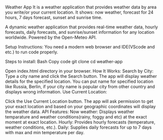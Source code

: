 Weather App 
It is a weather application that provides weather data by area you write/or your current location. It shows: now weather, forecast for 24 hours, 7 days forecast, sunset and sunrise time. 

A dynamic weather application that provides real-time weather data, hourly forecasts, daily forecasts, and sunrise/sunset information for any location worldwide. Powered by the Open-Meteo API.

Setup Instructions: 
You need a modern web browser and IDE(VScode and etc.) to run code properly. 

Steps to install:
Bash
Copy code 
git clone
cd weather-app

Open index.html directory in your browser.
How It Works:
Search by City:
Type a city name and click the Search button. The app will display weather details for the specified location. You can put name for specified location like Russia, Berlin, if your city name is popular city from other country and displays wrong information.
Use Current Location:

Click the Use Current Location button. The app will ask permission to get your exact location and based on your geographic coordinates will display the weather data.
API Features:
Now weather: Displays weather temparature and weather conditions(rainy, foggy and etc) at the exact moment at exact location.
Hourly: Provides hourly forecasts (temperature, weather conditions, etc.).
Daily: Supplies daily forecasts for up to 7 days with max and min temperature per day. 